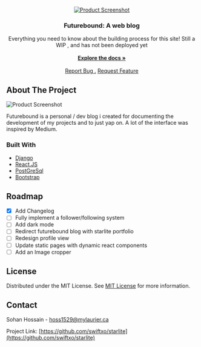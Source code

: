                          
<br/>
<div align="center">
<a href="https://github.com/swiftxo/starlite">
<img src="https://i.ibb.co/qCNh7qW/image.png" alt="Product Screenshot">

</a>
<h3 align="center">Futurebound: A web blog</h3>
<p align="center">
Everything you need to know about the building process for this site! Still a WIP , and has not been deployed yet
<br/>
<br/>
<a href="https://github.com/swiftxo/starlite/"><strong>Explore the docs »</strong></a>
<br/>
<br/>
<a href="https://github.com/swiftxo/futurebound/issues/new?labels=bug&template=bug-report---.md">Report Bug .</a>
<a href="https://github.com/swiftxo/futurebound/issues/new?labels=enhancement&template=feature-request---.md">Request Feature</a>
</p>
</div>

 ## About The Project
<img src= "https://i.ibb.co/C8KYpG3/futurebound.png" alt="Product Screenshot">

Futurebound is a personal / dev blog i created for documenting the development of my projects and to just yap on. A lot of the interface was inspired by Medium.
 ### Built With

- [Django](https://www.djangoproject.com/)
- [React.JS](https://reactjs.org)
- [PostGreSql](https://www.postgresql.org/)
- [Bootstrap](https://getbootstrap.com/)
 ## Roadmap

- [x] Add Changelog
- [ ] Fully implement a follower/following system
- [ ] Add dark mode
- [ ] Redirect futurebound blog with starlite portfolio
- [ ] Redesign profile view 
- [ ] Update static pages with dynamic react components
- [ ] Add an Image cropper 

 ## License

Distributed under the MIT License. See [MIT License](https://opensource.org/licenses/MIT) for more information.
 ## Contact

Sohan Hossain - hoss1529@mylaurier.ca

Project Link: [https://github.com/swiftxo/starlite](https://github.com/swiftxo/starlite)

